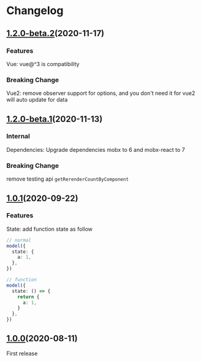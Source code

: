 # Changelog

## [1.2.0-beta.2](https://github.com/umijs/neeko/releases/tag/1.2.0-beta.2)(2020-11-17)

### Features

Vue: vue@^3 is compatibility

### Breaking Change

Vue2: remove observer support for options, and you don't need it for vue2 will auto update for data

## [1.2.0-beta.1](https://github.com/umijs/neeko/releases/tag/1.2.0-beta.1)(2020-11-13)

### Internal

Dependencies: Upgrade dependencies mobx to 6 and mobx-react to 7

### Breaking Change

remove testing api `getRerenderCountByComponent`

## [1.0.1](https://github.com/umijs/neeko/releases/tag/1.0.0)(2020-09-22)

### Features

State: add function state as follow

```typescript | pure
// normal
model({
  state: {
    a: 1,
  },
})

// function
model({
  state: () => {
    return {
      a: 1,
    }
  },
})
```

## [1.0.0](https://github.com/umijs/neeko/releases/tag/1.0.0)(2020-08-11)

First release
